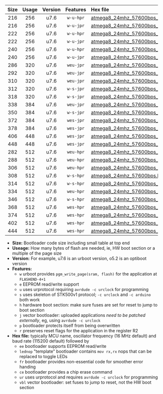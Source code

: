 |Size|Usage|Version|Features|Hex file|
|:-:|:-:|:-:|:-:|:--|
|216|256|u7.6|`w-u-hpr`|[atmega8_24mhz_57600bps_ur.hex](https://raw.githubusercontent.com/stefanrueger/urboot/main//atmega8_24mhz_57600bps_ur.hex)|
|216|256|u7.6|`w-u-jpr`|[atmega8_24mhz_57600bps_ur_vbl.hex](https://raw.githubusercontent.com/stefanrueger/urboot/main//atmega8_24mhz_57600bps_ur_vbl.hex)|
|222|256|u7.6|`w-u-hpr`|[atmega8_24mhz_57600bps_lednop_ur.hex](https://raw.githubusercontent.com/stefanrueger/urboot/main//atmega8_24mhz_57600bps_lednop_ur.hex)|
|222|256|u7.6|`w-u-jpr`|[atmega8_24mhz_57600bps_lednop_ur_vbl.hex](https://raw.githubusercontent.com/stefanrueger/urboot/main//atmega8_24mhz_57600bps_lednop_ur_vbl.hex)|
|240|256|u7.6|`w-u-hpr`|[atmega8_24mhz_57600bps_lednop_fr_ur.hex](https://raw.githubusercontent.com/stefanrueger/urboot/main//atmega8_24mhz_57600bps_lednop_fr_ur.hex)|
|240|256|u7.6|`w-u-jpr`|[atmega8_24mhz_57600bps_lednop_fr_ur_vbl.hex](https://raw.githubusercontent.com/stefanrueger/urboot/main//atmega8_24mhz_57600bps_lednop_fr_ur_vbl.hex)|
|286|320|u7.6|`weu-jpr`|[atmega8_24mhz_57600bps_ee_ur_vbl.hex](https://raw.githubusercontent.com/stefanrueger/urboot/main//atmega8_24mhz_57600bps_ee_ur_vbl.hex)|
|292|320|u7.6|`weu-jpr`|[atmega8_24mhz_57600bps_ee_lednop_ur_vbl.hex](https://raw.githubusercontent.com/stefanrueger/urboot/main//atmega8_24mhz_57600bps_ee_lednop_ur_vbl.hex)|
|310|320|u7.6|`weu-jpr`|[atmega8_24mhz_57600bps_ee_lednop_fr_ur_vbl.hex](https://raw.githubusercontent.com/stefanrueger/urboot/main//atmega8_24mhz_57600bps_ee_lednop_fr_ur_vbl.hex)|
|312|320|u7.6|`w-s-jpr`|[atmega8_24mhz_57600bps_vbl.hex](https://raw.githubusercontent.com/stefanrueger/urboot/main//atmega8_24mhz_57600bps_vbl.hex)|
|318|320|u7.6|`w-s-jpr`|[atmega8_24mhz_57600bps_lednop_vbl.hex](https://raw.githubusercontent.com/stefanrueger/urboot/main//atmega8_24mhz_57600bps_lednop_vbl.hex)|
|338|384|u7.6|`weu-jpr`|[atmega8_24mhz_57600bps_ee_lednop_fr_ce_ur_vbl.hex](https://raw.githubusercontent.com/stefanrueger/urboot/main//atmega8_24mhz_57600bps_ee_lednop_fr_ce_ur_vbl.hex)|
|350|384|u7.6|`w-s-jpr`|[atmega8_24mhz_57600bps_lednop_fr_vbl.hex](https://raw.githubusercontent.com/stefanrueger/urboot/main//atmega8_24mhz_57600bps_lednop_fr_vbl.hex)|
|372|384|u7.6|`wes-jpr`|[atmega8_24mhz_57600bps_ee_vbl.hex](https://raw.githubusercontent.com/stefanrueger/urboot/main//atmega8_24mhz_57600bps_ee_vbl.hex)|
|378|384|u7.6|`wes-jpr`|[atmega8_24mhz_57600bps_ee_lednop_vbl.hex](https://raw.githubusercontent.com/stefanrueger/urboot/main//atmega8_24mhz_57600bps_ee_lednop_vbl.hex)|
|406|448|u7.6|`wes-jpr`|[atmega8_24mhz_57600bps_ee_lednop_fr_vbl.hex](https://raw.githubusercontent.com/stefanrueger/urboot/main//atmega8_24mhz_57600bps_ee_lednop_fr_vbl.hex)|
|448|448|u7.6|`wes-jpr`|[atmega8_24mhz_57600bps_ee_lednop_fr_ce_vbl.hex](https://raw.githubusercontent.com/stefanrueger/urboot/main//atmega8_24mhz_57600bps_ee_lednop_fr_ce_vbl.hex)|
|282|512|u7.6|`weu-hpr`|[atmega8_24mhz_57600bps_ee_ur.hex](https://raw.githubusercontent.com/stefanrueger/urboot/main//atmega8_24mhz_57600bps_ee_ur.hex)|
|288|512|u7.6|`weu-hpr`|[atmega8_24mhz_57600bps_ee_lednop_ur.hex](https://raw.githubusercontent.com/stefanrueger/urboot/main//atmega8_24mhz_57600bps_ee_lednop_ur.hex)|
|306|512|u7.6|`weu-hpr`|[atmega8_24mhz_57600bps_ee_lednop_fr_ur.hex](https://raw.githubusercontent.com/stefanrueger/urboot/main//atmega8_24mhz_57600bps_ee_lednop_fr_ur.hex)|
|308|512|u7.6|`w-s-hpr`|[atmega8_24mhz_57600bps.hex](https://raw.githubusercontent.com/stefanrueger/urboot/main//atmega8_24mhz_57600bps.hex)|
|314|512|u7.6|`w-s-hpr`|[atmega8_24mhz_57600bps_lednop.hex](https://raw.githubusercontent.com/stefanrueger/urboot/main//atmega8_24mhz_57600bps_lednop.hex)|
|334|512|u7.6|`weu-hpr`|[atmega8_24mhz_57600bps_ee_lednop_fr_ce_ur.hex](https://raw.githubusercontent.com/stefanrueger/urboot/main//atmega8_24mhz_57600bps_ee_lednop_fr_ce_ur.hex)|
|346|512|u7.6|`w-s-hpr`|[atmega8_24mhz_57600bps_lednop_fr.hex](https://raw.githubusercontent.com/stefanrueger/urboot/main//atmega8_24mhz_57600bps_lednop_fr.hex)|
|368|512|u7.6|`wes-hpr`|[atmega8_24mhz_57600bps_ee.hex](https://raw.githubusercontent.com/stefanrueger/urboot/main//atmega8_24mhz_57600bps_ee.hex)|
|374|512|u7.6|`wes-hpr`|[atmega8_24mhz_57600bps_ee_lednop.hex](https://raw.githubusercontent.com/stefanrueger/urboot/main//atmega8_24mhz_57600bps_ee_lednop.hex)|
|402|512|u7.6|`wes-hpr`|[atmega8_24mhz_57600bps_ee_lednop_fr.hex](https://raw.githubusercontent.com/stefanrueger/urboot/main//atmega8_24mhz_57600bps_ee_lednop_fr.hex)|
|444|512|u7.6|`wes-hpr`|[atmega8_24mhz_57600bps_ee_lednop_fr_ce.hex](https://raw.githubusercontent.com/stefanrueger/urboot/main//atmega8_24mhz_57600bps_ee_lednop_fr_ce.hex)|

- **Size:** Bootloader code size including small table at top end
- **Useage:** How many bytes of flash are needed, ie, HW boot section or a multiple of the page size
- **Version:** For example, u7.6 is an urboot version, o5.2 is an optiboot version
- **Features:**
  + `w` urboot provides `pgm_write_page(sram, flash)` for the application at `FLASHEND-4+1`
  + `e` EEPROM read/write support
  + `u` uses urprotocol requiring `avrdude -c urclock` for programming
  + `s` uses skeleton of STK500v1 protocol; `-c urclock` and `-c arduino` both work
  + `h` hardware boot section: make sure fuses are set for reset to jump to boot section
  + `j` vector bootloader: uploaded applications *need to be patched externally*, eg, using `avrdude -c urclock`
  + `p` bootloader protects itself from being overwritten
  + `r` preserves reset flags for the application in the register R2
- **Hex file:** typically MCU name, oscillator frequency (16 MHz default) and baud rate (115200 default) followed by
  + `ee` bootloader supports EEPROM read/write
  + `lednop` "template" bootloader contains `mov rx,rx` nops that can be replaced to toggle LEDs
  + `fr` bootloader provides non-essential code for smoother error handing
  + `ce` bootloader provides a chip erase command
  + `ur` uses urprotocol and requires `avrdude -c urclock` for programming
  + `vbl` vector bootloader: set fuses to jump to reset, not the HW boot section
